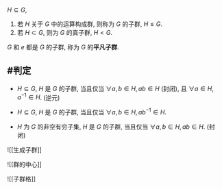 $H \subseteq G$, 
1. 若 $H$ 关于 $G$ 中的运算构成群, 则称为 $G$ 的子群, $H \le G$. 
2. 若 $H \subset G$, 则为 $G$ 的真子群, $H<G$. 

$G$ 和 ${e}$ 都是 $G$ 的子群, 称为 $G$ 的**平凡子群**. 

## #判定 

- $H \subseteq G$, $H$ 是 $G$ 的子群, 当且仅当 $\forall a, b \in H, ab \in H$ (封闭), 且 $\forall a \in H, a^{-1} \in H$. (逆元)

- $H \subseteq G$, $H$ 是 $G$ 的子群, 当且仅当 $\forall a, b \in H, ab^{-1} \in H$. 

- $H$ 为 $G$ 的非空有穷子集, $H$ 是 $G$ 的子群, 当且仅当 $\forall a, b \in H, ab \in H$. (封闭)

![[生成子群]]

![[群的中心]]

![[子群格]]
